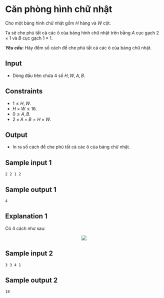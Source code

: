 # Căn phòng hình chữ nhật

Cho một bảng hình chữ nhật gồm $H$ hàng và $W$ cột.

Ta sẽ che phủ tất cả các ô của bảng hình chữ nhật trên bằng $A$ cục gạch $2 \times 1$ và $B$ cục gạch $1\times 1$.

***Yêu cầu***: Hãy đếm số cách để che phủ tất cả các ô của bảng chữ nhật.

## Input

- Dòng đầu tiên chứa $4$ số $H, W,A,B$.

## Constraints

- $1 \le H, W$.
- $H\times W \le 16$.
- $0 \le A,B$.
- $2\times A + B = H \times W$.

## Output

- In ra số cách để che phủ tất cả các ô của bảng chữ nhật.

## Sample input 1

```
2 2 1 2
```

## Sample output 1

```
4
```

## Explanation 1

Có $4$ cách như sau:

<div style='text-align: center'><img src="https://cdn.ucode.vn/uploads/24295/images/tKOdWneT.png" class="content-img" /></div>

## Sample input 2

```
3 3 4 1
```

## Sample output 2

```
18
```

